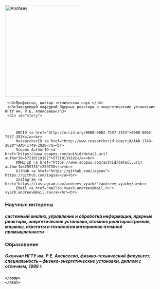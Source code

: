 <html>
<head>
<title>Резюме / CV</title>
</head>
  <body>
        <img src="NIK_3332-Андреев В.В..JPG" alt="Andreev" width="250" height="300" alt="centered image">
	  
	 
	 <h3>Профессор, доктор технических наук </h3>
	 <h3>Заведующий кафедрой Ядерные реакторы и энергетические установки» НГТУ им. Р.Е. Алексеева</h3>
     <div id="story">
	     
	     
  	      		 
	     ORCID <a href="http://orcid.org/0000-0002-7557-352X">0000-0002-7557-352X</a><br>
	     ResearcherID <a href="http://www.researcherid.com/rid/AAD-1749-2020">AAD-1749-2020</a><br>
	     Scopus AuthorID <a href="https://www.scopus.com/authid/detail.uri?authorId=57210119182">57210119182</a><br>
	     РИНЦ ID <a href="https://www.scopus.com/authid/detail.uri?authorId=259735">259735</a><br>
	     GitHub <a href="https://github.com/iagsav"> https://github.com/iagsav</a><br>      
	     Instagram <a href="https://instagram.com/andreev_vyach/">andreev_vyach</a><br>  
	     EMail <a href="mailto:vyach.andreev@mail.ru"> vyach.andreev@mail.ru</a><br><br>      
  <h3>Научные интересы</h3>
  <h5>системный анализ, управление и обработка информации, ядерные реакторы, энергетические установки, атомное реакторостроение, машины, агрегаты и технология материалов атомной промышленности</h5>
  </div>
       
  <h3>Образование</h3>
   <h5>Окончил НГТУ им. Р.Е. Алексеева, физико-технический факультет, специальность – физико-энергетические установки, диплом с отличием, 1989 г.<h5>
	  
	  
    </body>
    </html>


